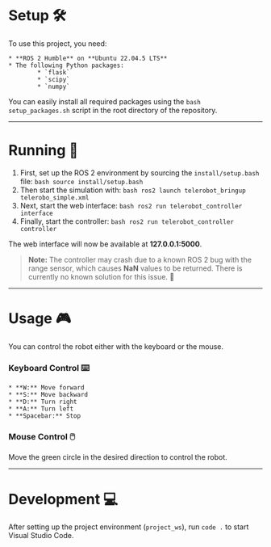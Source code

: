# Setup 🛠️

To use this project, you need:

    * **ROS 2 Humble** on **Ubuntu 22.04.5 LTS**
    * The following Python packages:
            * `flask`
            * `scipy`
            * `numpy`

You can easily install all required packages using the `bash setup_packages.sh` script in the root directory of the repository.

-----

# Running 🚀

1.  First, set up the ROS 2 environment by sourcing the `install/setup.bash` file:
        ```bash
        source install/setup.bash
        ```
2.  Then start the simulation with:
        ```bash
        ros2 launch telerobot_bringup telerobo_simple.xml
        ```
3.  Next, start the web interface:
        ```bash
        ros2 run telerobot_controller interface
        ```
4.  Finally, start the controller:
        ```bash
        ros2 run telerobot_controller controller
        ```

The web interface will now be available at **127.0.0.1:5000**.

> **Note:** The controller may crash due to a known ROS 2 bug with the range sensor, which causes **NaN** values to be returned. There is currently no known solution for this issue. 🐞

-----

# Usage 🎮

You can control the robot either with the keyboard or the mouse.

### Keyboard Control ⌨️

    * **W:** Move forward
    * **S:** Move backward
    * **D:** Turn right
    * **A:** Turn left
    * **Spacebar:** Stop

### Mouse Control 🖱️

Move the green circle in the desired direction to control the robot.

-----

# Development 💻

After setting up the project environment (`project_ws`), run `code .` to start Visual Studio Code.